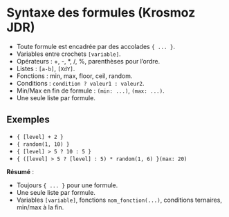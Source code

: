 # Syntaxe des formules (Krosmoz JDR)

- Toute formule est encadrée par des accolades `{ ... }`.
- Variables entre crochets `[variable]`.
- Opérateurs : +, -, *, /, %, parenthèses pour l’ordre.
- Listes : `[a-b]`, `[XdY]`.
- Fonctions : min, max, floor, ceil, random.
- Conditions : `condition ? valeur1 : valeur2`.
- Min/Max en fin de formule : `(min: ...)`, `(max: ...)`.
- Une seule liste par formule.

## Exemples
- `{ [level] + 2 }`
- `{ random(1, 10) }`
- `{ [level] > 5 ? 10 : 5 }`
- `{ ([level] > 5 ? [level] : 5) * random(1, 6) }(max: 20)`

**Résumé** :
- Toujours `{ ... }` pour une formule.
- Une seule liste par formule.
- Variables `[variable]`, fonctions `nom_fonction(...)`, conditions ternaires, min/max à la fin. 